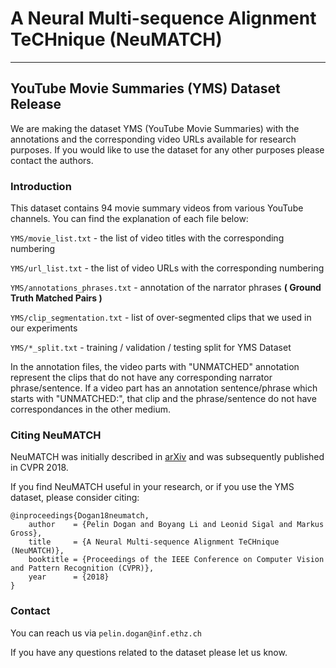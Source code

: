 # A Neural Multi-sequence Alignment TeCHnique (NeuMATCH)
---------------------------------------------------------------------------
YouTube Movie Summaries (YMS) Dataset Release
---------------------------------------------------------------------------

We are making the dataset YMS (YouTube Movie Summaries) with the annotations and the corresponding video URLs available for research
purposes. If you would like to use the dataset for any other purposes please contact the authors.

### Introduction
This dataset contains 94 movie summary videos from various YouTube channels. You can find the explanation of each file below:

`YMS/movie_list.txt` - the list of video titles with the corresponding numbering

`YMS/url_list.txt` - the list of video URLs with the corresponding numbering

`YMS/annotations_phrases.txt` - annotation of the narrator phrases **( Ground Truth Matched Pairs )**

`YMS/clip_segmentation.txt` - list of over-segmented clips that we used in our experiments

`YMS/*_split.txt` - training / validation / testing split for YMS Dataset

In the annotation files, the video parts with "UNMATCHED" annotation represent the clips that do not have any corresponding narrator phrase/sentence. If a video part has an annotation sentence/phrase which starts with "UNMATCHED:", that clip and the phrase/sentence do not have correspondances in the other medium. 

### Citing NeuMATCH

NeuMATCH was initially described in [arXiv](https://arxiv.org/abs/1803.00057) and was subsequently published in CVPR 2018.

If you find NeuMATCH useful in your research, or if you use the YMS dataset, please consider citing:

    @inproceedings{Dogan18neumatch,
        author    = {Pelin Dogan and Boyang Li and Leonid Sigal and Markus Gross},
        title     = {A Neural Multi-sequence Alignment TeCHnique (NeuMATCH)},
        booktitle = {Proceedings of the IEEE Conference on Computer Vision and Pattern Recognition (CVPR)},
        year      = {2018}
    }

### Contact
You can reach us via `pelin.dogan@inf.ethz.ch`

If you have any questions related to the dataset please let us know.
